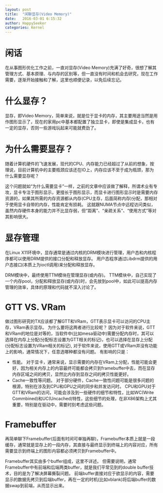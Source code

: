 ```yaml
---
layout: post
title:  "闲聊显存(Video Memory)"
date:   2016-03-01 6:15:32
author: HappySeeker
categories: Kernel
---
```


# 闲话

在从事图形优化工作之前，一直对显存(Video Memory)充满了好奇，很想了解其管理方式、基本原理、与内存的区别等，但一直没有时间和机会去研究，现在工作需要，逐渐开始接触和了解，这里也顺便记录，以免后续忘记。

# 什么显存？

显存，即Video Memory，简单来说，就是位于显卡的内存，其主要用途当然是用作图形显示了，现在的家用pc中基本都配置了独立显卡，即使是集成显卡，也有一定的显存，否则一些游戏玩起来可能就费劲了。 

# 为什么需要显存？

随着计算机硬件的飞速发展，现代的CPU、内存能力已经超过了从前的想象，按理说，目前计算机中的主要瓶颈应该还在IO上，内存应该不至于成为瓶颈，那为什么需要显存呢？

这个问题就如“为什么需要显卡”一样，之前的文章中应该做了解释，所谓术业有专攻，显卡专注于图形显示，更擅长于图形显示，而显卡进行图形显示时是需要内存资源的，如果其所需的内存资源都从内存(CPU主存，后面简称内存)分配，那相对于使用显卡自带的内存，性能肯定有损耗。 这就跟NUMA节点中远程访问类似，虽然内存硬件本身的能力并不比显存弱，但“距离”、“亲疏关系”、“使用方式”等对其影响很大。


# 显存管理

在Linux X11环境中，显存通常是通过内核的DRM模块进行管理，用户态和内核程序都可以使用DRM提供的接口分配和释放显存。 用户态程序通过Libdrm提供的用户态接口(本质上为ioctl调用)来分配和释放显存。

DRM模块中，最终使用TTM模块在管理显存(或内存)。 TTM模块中，自己实现了一个内存pool，分配和释放显存(或内存)时，会先放到pool中，如此可以提高内存管理的效率，具体的原理和代码就不深入讨论了。


# GTT VS. VRam

做过图形研究的TX应该都了解GTT和VRam，GTT表示显卡可以访问的CPU主存，VRam表示显存。  为什么要将这两者进行比较呢？ 因为对于软件来说，GTT和VRam的地位是对等的，当软件中(比如mesa驱动中)需要分配内存时，其可以选择在内存上分配(分配标志设置为GTT相关的标记)，也可以选择在显存上分配(分配标志设置为VRam相关的标记), 对于软件来说，使用GTT或VRam并没有功能上的影响，通常情况下，任意选哪种都没有问题。 有影响的只是：

- 性能。 对于显卡，通常来说，显示需要的内存在VRam上分配，性能可能会更好，因为相关内存上的内容最终可能都会拷贝到framebuffer中去，而在显存内存区域之间的拷贝，显然比内存到显存之间的拷贝性能更好。
- Cache一致性等问题。 对于部分硬件，Cache一致性问题可能是很多问题的根源，特别在涉及到CPU和GPU之间的同步和并发访问时。 CPU和GPU对于GTT和VRam的访问，可能会涉及到一些硬件的细节和特性，比如WC(Write Commbined)和UC(Uncached)特性，这些细节的处理，在非X86架构上尤其重要，特别是在驱动中，需要时刻考虑这些问题。

# Framebuffer

再简单聊下Framebuffer(后面有时间可单独再聊)，Framebuffer本质上就是一段缓存，通常就是显存上的一段内存，其直接与最终显示到终端上的内容对应，所有需要显示到终端上的图形内容都必须拷贝到Framebuffer中。

Framebuffer其实由多个buffer组成，这里不详述。 但需要说明，通常Framebuffer中有前端和后端两类buffer，就是我们平常见到的double buffer技术，目的是为了解决屏幕撕裂问题。 前端buffer直接对应于欲显示的内容，需要显示的数据先拷贝到后端buffer，再在一定的时机(比如vblank)将后端buffer的数据swap到前端，从而显示出来。






